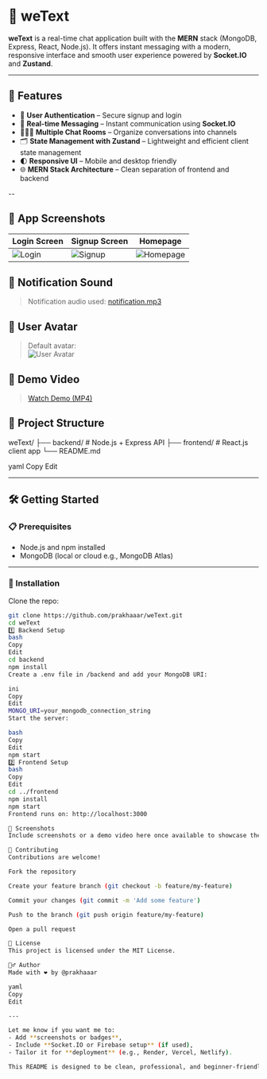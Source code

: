 # 💬 weText

**weText** is a real-time chat application built with the **MERN** stack (MongoDB, Express, React, Node.js). It offers instant messaging with a modern, responsive interface and smooth user experience powered by **Socket.IO** and **Zustand**.

---

## 🚀 Features

- 🔐 **User Authentication** – Secure signup and login
- 💬 **Real-time Messaging** – Instant communication using **Socket.IO**
- 🧑‍🤝‍🧑 **Multiple Chat Rooms** – Organize conversations into channels
- 🗂 **State Management with Zustand** – Lightweight and efficient client state management
- 🌓 **Responsive UI** – Mobile and desktop friendly
- 🌐 **MERN Stack Architecture** – Clean separation of frontend and backend

--

## 📸 App Screenshots

| Login Screen | Signup Screen | Homepage |
|--------------|---------------|----------|
| ![Login](./src/assets/login.png) | ![Signup](./src/assets/signup.png) | ![Homepage](./src/assets/homepage.png) |

## 🔔 Notification Sound

> Notification audio used: [notification.mp3](./src/assets/notification.mp3)

## 👤 User Avatar

> Default avatar:  
> ![User Avatar](./src/assets/user.jpg)

## 🎥 Demo Video

> [Watch Demo (MP4)](./src/assets/demo%20weText'.mp4)

## 📂 Project Structure

weText/
├── backend/ # Node.js + Express API
├── frontend/ # React.js client app
└── README.md

yaml
Copy
Edit

---

## 🛠️ Getting Started

### 📋 Prerequisites

- Node.js and npm installed
- MongoDB (local or cloud e.g., MongoDB Atlas)

---

### 🔧 Installation

Clone the repo:

```bash
git clone https://github.com/prakhaaar/weText.git
cd weText
1️⃣ Backend Setup
bash
Copy
Edit
cd backend
npm install
Create a .env file in /backend and add your MongoDB URI:

ini
Copy
Edit
MONGO_URI=your_mongodb_connection_string
Start the server:

bash
Copy
Edit
npm start
2️⃣ Frontend Setup
bash
Copy
Edit
cd ../frontend
npm install
npm start
Frontend runs on: http://localhost:3000

📸 Screenshots
Include screenshots or a demo video here once available to showcase the UI.

🤝 Contributing
Contributions are welcome!

Fork the repository

Create your feature branch (git checkout -b feature/my-feature)

Commit your changes (git commit -m 'Add some feature')

Push to the branch (git push origin feature/my-feature)

Open a pull request

📄 License
This project is licensed under the MIT License.

🙋‍♂️ Author
Made with ❤️ by @prakhaaar

yaml
Copy
Edit

---

Let me know if you want me to:
- Add **screenshots or badges**,
- Include **Socket.IO or Firebase setup** (if used),
- Tailor it for **deployment** (e.g., Render, Vercel, Netlify).

This README is designed to be clean, professional, and beginner-friendly.
